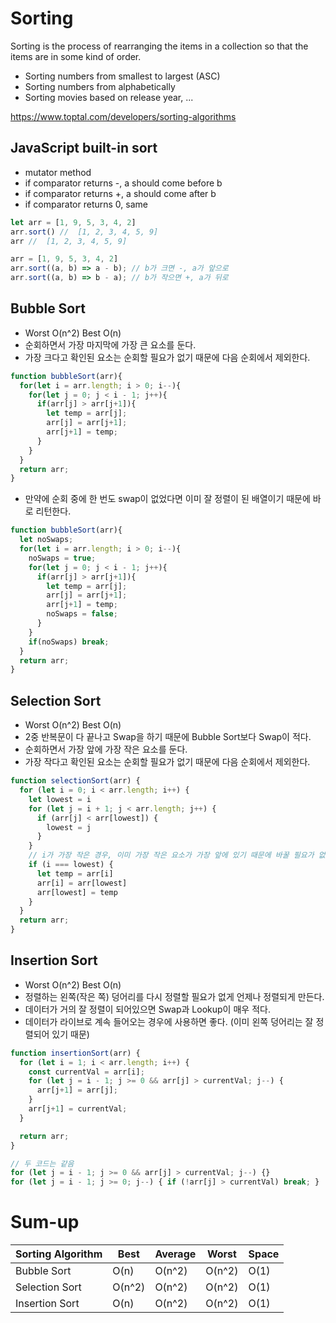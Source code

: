 # Sorting

Sorting is the process of rearranging the items in a collection so that the items are in some kind of order.

- Sorting numbers from smallest to largest (ASC)
- Sorting numbers from alphabetically
- Sorting movies based on release year, ...

https://www.toptal.com/developers/sorting-algorithms

## JavaScript built-in sort

- mutator method
- if comparator returns -, a should come before b
- if comparator returns +, a should come after b
- if comparator returns 0, same

```javascript
let arr = [1, 9, 5, 3, 4, 2]
arr.sort() //  [1, 2, 3, 4, 5, 9]
arr //  [1, 2, 3, 4, 5, 9] 

arr = [1, 9, 5, 3, 4, 2]
arr.sort((a, b) => a - b); // b가 크면 -, a가 앞으로
arr.sort((a, b) => b - a); // b가 작으면 +, a가 뒤로
```

## Bubble Sort

- Worst O(n^2) Best O(n)
- 순회하면서 가장 마지막에 가장 큰 요소를 둔다.
- 가장 크다고 확인된 요소는 순회할 필요가 없기 때문에 다음 순회에서 제외한다.

```javascript
function bubbleSort(arr){
  for(let i = arr.length; i > 0; i--){
    for(let j = 0; j < i - 1; j++){
      if(arr[j] > arr[j+1]){
        let temp = arr[j];
        arr[j] = arr[j+1];
        arr[j+1] = temp;         
      }
    }
  }
  return arr;
}
```

- 만약에 순회 중에 한 번도 swap이 없었다면 이미 잘 정렬이 된 배열이기 때문에 바로 리턴한다.

```javascript
function bubbleSort(arr){
  let noSwaps;
  for(let i = arr.length; i > 0; i--){
    noSwaps = true;
    for(let j = 0; j < i - 1; j++){
      if(arr[j] > arr[j+1]){
        let temp = arr[j];
        arr[j] = arr[j+1];
        arr[j+1] = temp;
        noSwaps = false;         
      }
    }
    if(noSwaps) break;
  }
  return arr;
}
```

## Selection Sort

- Worst O(n^2) Best O(n)
- 2중 반복문이 다 끝나고 Swap을 하기 때문에 Bubble Sort보다 Swap이 적다.
- 순회하면서 가장 앞에 가장 작은 요소를 둔다.
- 가장 작다고 확인된 요소는 순회할 필요가 없기 때문에 다음 순회에서 제외한다.

```javascript
function selectionSort(arr) {
  for (let i = 0; i < arr.length; i++) {
    let lowest = i
    for (let j = i + 1; j < arr.length; j++) {
      if (arr[j] < arr[lowest]) {
        lowest = j
      }
    }
    // i가 가장 작은 경우, 이미 가장 작은 요소가 가장 앞에 있기 때문에 바꿀 필요가 없다.
    if (i === lowest) {
      let temp = arr[i]
      arr[i] = arr[lowest]
      arr[lowest] = temp
    }
  }
  return arr;
}
```

## Insertion Sort

- Worst O(n^2) Best O(n)
- 정렬하는 왼쪽(작은 쪽) 덩어리를 다시 정렬할 필요가 없게 언제나 정렬되게 만든다.
- 데이터가 거의 잘 정렬이 되어있으면 Swap과 Lookup이 매우 적다.
- 데이터가 라이브로 계속 들어오는 경우에 사용하면 좋다. (이미 왼쪽 덩어리는 잘 정렬되어 있기 때문)

```javascript
function insertionSort(arr) {
  for (let i = 1; i < arr.length; i++) {
    const currentVal = arr[i];
    for (let j = i - 1; j >= 0 && arr[j] > currentVal; j--) {
      arr[j+1] = arr[j];
    }
    arr[j+1] = currentVal;
  }

  return arr;
}
```

```javascript
// 두 코드는 같음
for (let j = i - 1; j >= 0 && arr[j] > currentVal; j--) {}
for (let j = i - 1; j >= 0; j--) { if (!arr[j] > currentVal) break; }
```

# Sum-up

| Sorting Algorithm | Best | Average | Worst | Space |
|-------------------|------|---------|-------|-------|
| Bubble Sort       | O(n) | O(n^2) | O(n^2) | O(1) |
| Selection Sort    | O(n^2) | O(n^2) | O(n^2) | O(1) |
| Insertion Sort    | O(n) | O(n^2) | O(n^2) | O(1) |
